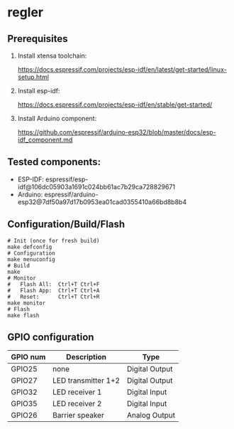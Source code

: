 # regler

## Prerequisites

1. Install xtensa toolchain:

    https://docs.espressif.com/projects/esp-idf/en/latest/get-started/linux-setup.html

1.  Install esp-idf:

    https://docs.espressif.com/projects/esp-idf/en/stable/get-started/

1. Install Arduino component:

    https://github.com/espressif/arduino-esp32/blob/master/docs/esp-idf_component.md

## Tested components:
* ESP-IDF: espressif/esp-idf@106dc05903a1691c024bb61ac7b29ca728829671
* Arduino: espressif/arduino-esp32@7df50a97d17b0953ea01cad0355410a66bd8b8b4

## Configuration/Build/Flash

```console
# Init (once for fresh build)
make defconfig
# Configuration
make menuconfig
# Build
make
# Monitor
#   Flash All:  Ctrl+T Ctrl+F
#   Flash App:  Ctrl+T Ctrl+A
#   Reset:      Ctrl+T Ctrl+R
make monitor
# Flash
make flash
```

## GPIO configuration
GPIO num | Description | Type
------------ | ------------- | -------------
GPIO25 | none | Digital Output
GPIO27 | LED transmitter 1+2 | Digital Output
GPIO32 | LED receiver 1 | Digital Input
GPIO35 | LED receiver 2 | Digital Input
GPIO26 | Barrier speaker | Analog Output

